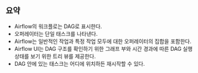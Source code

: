 ## 요약

- Airflow의 워크플로는 DAG로 표시한다.
- 오퍼레이터는 단일 태스크를 나타낸다.
- Airflow는 일반적인 작업과 특정 작업 모두에 대한 오퍼레이터의 집합을 포함한다.
- Airflow UI는 DAG 구조를 확인하기 위한 그래프 부와 시간 경과에 따른 DAG 실행 상태를 보기 위한 트리 뷰를 제공한다.
- DAG 안에 있는 태스크는 어디에 위치하든 재시작할 수 있다.